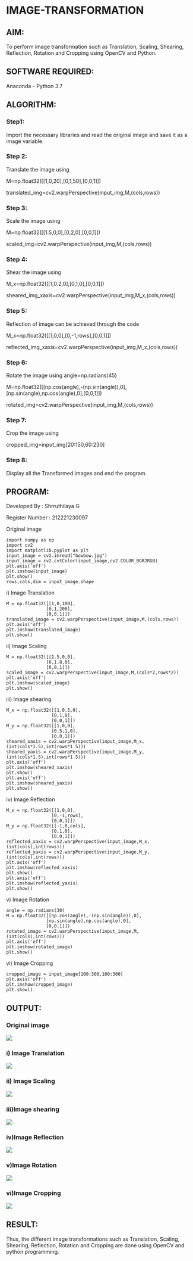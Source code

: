 # IMAGE-TRANSFORMATION
## AIM:
To perform image transformation such as Translation, Scaling, Shearing, Reflection, Rotation and Cropping using OpenCV and Python.

## SOFTWARE REQUIRED:
Anaconda - Python 3.7

## ALGORITHM:
### Step1:
Import the necessary libraries and read the original image and save it as a image variable.

### Step 2:
Translate the image using 

M=np.float32([[1,0,20],[0,1,50],[0,0,1]]) 

translated_img=cv2.warpPerspective(input_img,M,(cols,rows))

### Step 3:
Scale the image using 

M=np.float32([[1.5,0,0],[0,2,0],[0,0,1]]) 

scaled_img=cv2.warpPerspective(input_img,M,(cols,rows))

### Step 4:
Shear the image using 

M_x=np.float32([[1,0.2,0],[0,1,0],[0,0,1]]) 

sheared_img_xaxis=cv2.warpPerspective(input_img,M_x,(cols,rows))

### Step 5:
Reflection of image can be achieved through the code 

M_x=np.float32([[1,0,0],[0,-1,rows],[0,0,1]])

reflected_img_xaxis=cv2.warpPerspective(input_img,M_x,(cols,rows))

### Step 6:
Rotate the image using angle=np.radians(45) 

M=np.float32([[np.cos(angle),-(np.sin(angle)),0],[np.sin(angle),np.cos(angle),0],[0,0,1]]) 

rotated_img=cv2.warpPerspective(input_img,M,(cols,rows))

### Step 7:
Crop the image using 

cropped_img=input_img[20:150,60:230]

### Step 8:
Display all the Transformed images and end the program.
## PROGRAM:
Developed By : Shrruthilaya G

Register Number : 212221230097

Original image

```
import numpy as np
import cv2
import matplotlib.pyplot as plt
input_image = cv2.imread("bowbow.jpg")
input_image = cv2.cvtColor(input_image,cv2.COLOR_BGR2RGB)
plt.axis('off')
plt.imshow(input_image)
plt.show()
rows,cols,dim = input_image.shape
```

i) Image Translation

```
M = np.float32([[1,0,100],
               [0,1,200],
               [0,0,1]])
translated_image = cv2.warpPerspective(input_image,M,(cols,rows))
plt.axis('off')
plt.imshow(translated_image)
plt.show()
```

ii) Image Scaling

```
M = np.float32([[1.5,0,0],
               [0,1.8,0],
               [0,0,1]])
scaled_image = cv2.warpPerspective(input_image,M,(cols*2,rows*2))
plt.axis('off')
plt.imshow(scaled_image)
plt.show()
```

iii) Image shearing

```
M_x = np.float32([[1,0.5,0],
                 [0,1,0],
                 [0,0,1]])
M_y = np.float32([[1,0,0],
                 [0.5,1,0],
                 [0,0,1]])
sheared_xaxis = cv2.warpPerspective(input_image,M_x,(int(cols*1.5),int(rows*1.5)))
sheared_yaxis = cv2.warpPerspective(input_image,M_y,(int(cols*1.5),int(rows*1.5)))
plt.axis('off')
plt.imshow(sheared_xaxis)
plt.show()
plt.axis('off')
plt.imshow(sheared_yaxis)
plt.show()
```

iv) Image Reflection

```
M_x = np.float32([[1,0,0],
                 [0,-1,rows],
                 [0,0,1]])
M_y = np.float32([[-1,0,cols],
                 [0,1,0],
                 [0,0,1]])
reflected_xaxis = cv2.warpPerspective(input_image,M_x,(int(cols),int(rows)))
reflected_yaxis = cv2.warpPerspective(input_image,M_y,(int(cols),int(rows)))
plt.axis('off')
plt.imshow(reflected_xaxis)
plt.show()
plt.axis('off')
plt.imshow(reflected_yaxis)
plt.show()
```

v) Image Rotation

```
angle = np.radians(30)
M = np.float32([[np.cos(angle),-(np.sin(angle)),0],
               [np.sin(angle),np.cos(angle),0],
               [0,0,1]])
rotated_image = cv2.warpPerspective(input_image,M,(int(cols),int(rows)))
plt.axis('off')
plt.imshow(rotated_image)
plt.show()
```

vi) Image Cropping

```
cropped_image = input_image[100:300,100:300]
plt.axis('off')
plt.imshow(cropped_image)
plt.show()
```

## OUTPUT:

### Original image

![](output1.png)

### i) Image Translation

![](output2.png)

### ii) Image Scaling

![](output3.png)

### iii)Image shearing

![](output4.png)

### iv)Image Reflection

![](output5.png)

### v)Image Rotation

![](output6.png)

### vi)Image Cropping

![](output7.png)

## RESULT: 

Thus, the different image transformations such as Translation, Scaling, Shearing, Reflection, Rotation and Cropping are done using OpenCV and python programming.
